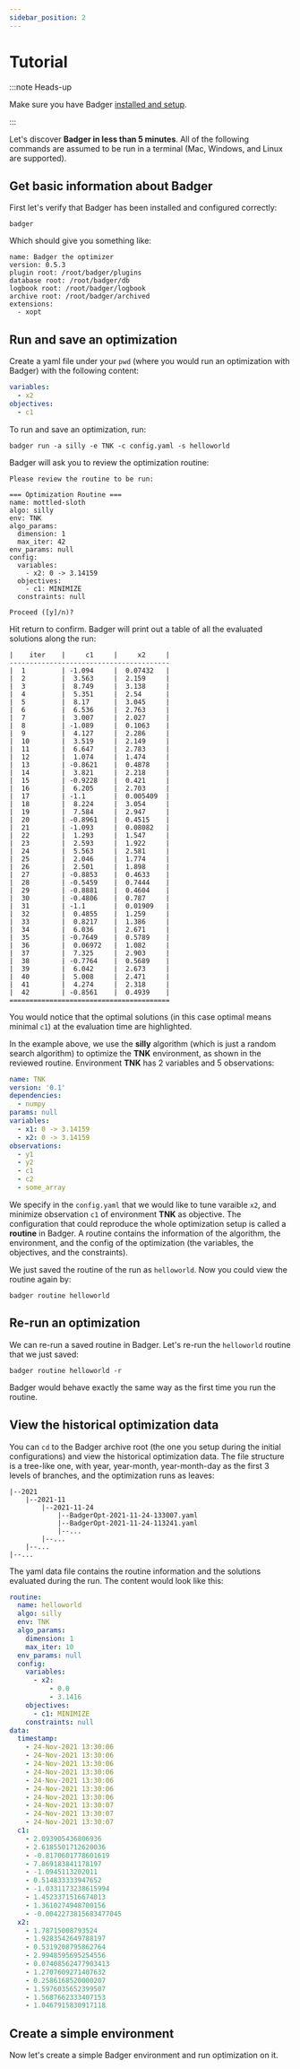 ```yaml
---
sidebar_position: 2
---
```


# Tutorial

:::note Heads-up

Make sure you have Badger [installed and setup](./installation).

:::

Let's discover **Badger in less than 5 minutes**. All of the following commands are assumed to be run in a terminal (Mac, Windows, and Linux are supported).

## Get basic information about Badger

First let's verify that Badger has been installed and configured correctly:

```shell
badger
```

Which should give you something like:

```shell title="output"
name: Badger the optimizer
version: 0.5.3
plugin root: /root/badger/plugins
database root: /root/badger/db
logbook root: /root/badger/logbook
archive root: /root/badger/archived
extensions:
  - xopt
```

## Run and save an optimization

Create a yaml file under your `pwd` (where you would run an optimization with Badger) with the following content:

```yaml title="config.yaml"
variables:
  - x2
objectives:
  - c1
```

To run and save an optimization, run:

```shell
badger run -a silly -e TNK -c config.yaml -s helloworld
```

Badger will ask you to review the optimization routine:

```shell title="output"
Please review the routine to be run:

=== Optimization Routine ===
name: mottled-sloth
algo: silly
env: TNK
algo_params:
  dimension: 1
  max_iter: 42
env_params: null
config:
  variables:
    - x2: 0 -> 3.14159
  objectives:
    - c1: MINIMIZE
  constraints: null

Proceed ([y]/n)?
```

Hit return to confirm. Badger will print out a table of all the evaluated
solutions along the run:

```shell {3,19} title="output"
|    iter    |     c1     |     x2     |
----------------------------------------
|  1         | -1.094     |  0.07432   |
|  2         |  3.563     |  2.159     |
|  3         |  8.749     |  3.138     |
|  4         |  5.351     |  2.54      |
|  5         |  8.17      |  3.045     |
|  6         |  6.536     |  2.763     |
|  7         |  3.007     |  2.027     |
|  8         | -1.089     |  0.1063    |
|  9         |  4.127     |  2.286     |
|  10        |  3.519     |  2.149     |
|  11        |  6.647     |  2.783     |
|  12        |  1.074     |  1.474     |
|  13        | -0.8621    |  0.4878    |
|  14        |  3.821     |  2.218     |
|  15        | -0.9228    |  0.421     |
|  16        |  6.205     |  2.703     |
|  17        | -1.1       |  0.005409  |
|  18        |  8.224     |  3.054     |
|  19        |  7.584     |  2.947     |
|  20        | -0.8961    |  0.4515    |
|  21        | -1.093     |  0.08082   |
|  22        |  1.293     |  1.547     |
|  23        |  2.593     |  1.922     |
|  24        |  5.563     |  2.581     |
|  25        |  2.046     |  1.774     |
|  26        |  2.501     |  1.898     |
|  27        | -0.8853    |  0.4633    |
|  28        | -0.5459    |  0.7444    |
|  29        | -0.8881    |  0.4604    |
|  30        | -0.4806    |  0.787     |
|  31        | -1.1       |  0.01909   |
|  32        |  0.4855    |  1.259     |
|  33        |  0.8217    |  1.386     |
|  34        |  6.036     |  2.671     |
|  35        | -0.7649    |  0.5789    |
|  36        |  0.06972   |  1.082     |
|  37        |  7.325     |  2.903     |
|  38        | -0.7764    |  0.5689    |
|  39        |  6.042     |  2.673     |
|  40        |  5.008     |  2.471     |
|  41        |  4.274     |  2.318     |
|  42        | -0.8561    |  0.4939    |
========================================
```

You would notice that the optimal solutions (in this case
optimal means minimal `c1`) at the evaluation time are highlighted.

In the example above, we use the **silly** algorithm (which is just a random search algorithm) to optimize the **TNK**
environment, as shown in the reviewed routine. Environment **TNK** has 2
variables and 5 observations:

```yaml {7,8,10-14} title="TNK environment"
name: TNK
version: '0.1'
dependencies:
  - numpy
params: null
variables:
  - x1: 0 -> 3.14159
  - x2: 0 -> 3.14159
observations:
  - y1
  - y2
  - c1
  - c2
  - some_array
```

We specify in the `config.yaml` that we would like to tune varaible `x2`, and minimize observation `c1` of environment **TNK** as objective. The configuration that could reproduce the whole optimization setup is called a **routine** in Badger. A routine contains the information of the algorithm, the environment, and the config of the optimization (the variables, the objectives, and the constraints).

We just saved the routine of the run as `helloworld`. Now you could view the routine again by:

```shell
badger routine helloworld
```

## Re-run an optimization

We can re-run a saved routine in Badger. Let's re-run the `helloworld` routine that we just saved:

```shell
badger routine helloworld -r
```

Badger would behave exactly the same way as the first time you run the routine.

## View the historical optimization data

You can `cd` to the Badger archive root (the one you setup during the initial configurations) and view the historical optimization data. The file structure is a tree-like one, with year, year-month, year-month-day as the first 3 levels of branches, and the optimization runs as leaves:

```shell {4} title="Badger archive root file structure"
|--2021
    |--2021-11
        |--2021-11-24
            |--BadgerOpt-2021-11-24-133007.yaml
            |--BadgerOpt-2021-11-24-113241.yaml
            |--...
        |--...
    |--...
|--...
```

The yaml data file contains the routine information and the solutions evaluated during the run. The content would look like this:

```yaml title="BadgerOpt-2021-11-24-133007.yaml"
routine:
  name: helloworld
  algo: silly
  env: TNK
  algo_params:
    dimension: 1
    max_iter: 10
  env_params: null
  config:
    variables:
      - x2:
          - 0.0
          - 3.1416
    objectives:
      - c1: MINIMIZE
    constraints: null
data:
  timestamp:
    - 24-Nov-2021 13:30:06
    - 24-Nov-2021 13:30:06
    - 24-Nov-2021 13:30:06
    - 24-Nov-2021 13:30:06
    - 24-Nov-2021 13:30:06
    - 24-Nov-2021 13:30:06
    - 24-Nov-2021 13:30:06
    - 24-Nov-2021 13:30:07
    - 24-Nov-2021 13:30:07
    - 24-Nov-2021 13:30:07
  c1:
    - 2.093905436806936
    - 2.6185501712620036
    - -0.8170601778601619
    - 7.869183841178197
    - -1.0945113202011
    - 0.514833333947652
    - -1.0331173238615994
    - 1.4523371516674013
    - 1.3610274948700156
    - -0.0042273815683477045
  x2:
    - 1.78715008793524
    - 1.9283542649788197
    - 0.5319208795862764
    - 2.9948595695254556
    - 0.07408562477903413
    - 1.2707609271407632
    - 0.2586168520000207
    - 1.5976035652399507
    - 1.5687662333407153
    - 1.0467915830917118
```

## Create a simple environment

Now let's create a simple Badger environment and run optimization on it.
